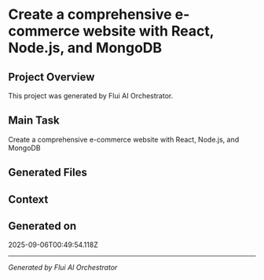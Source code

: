 # Create a comprehensive e-commerce website with React, Node.js, and MongoDB

## Project Overview
This project was generated by Flui AI Orchestrator.

## Main Task
Create a comprehensive e-commerce website with React, Node.js, and MongoDB

## Generated Files


## Context


## Generated on
2025-09-06T00:49:54.118Z

---
*Generated by Flui AI Orchestrator*
